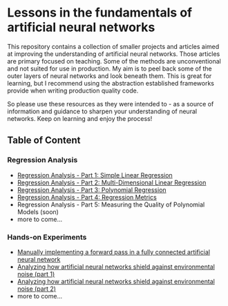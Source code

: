 # Lessons in the fundamentals of artificial neural networks

This repository contains a collection of smaller projects and articles aimed at improving the understanding  of artificial neural networks. Those articles are primary focused on teaching. Some of the methods are unconventional and not suited for use in production. My aim is to peel back some of the outer layers of neural networks and look beneath them. This is great for learning, but I recommend using the abstraction established frameworks provide when writing production quality code.

So please use these resources as they were intended to - as a source of information and guidance to sharpen your understanding of neural networks. Keep on learning and enjoy the process!

## Table of Content

### Regression Analysis

* [Regression Analysis - Part 1: Simple Linear Regression](regression-analysis-part-1--simple-linear-regression/README.md)
* [Regression Analysis - Part 2: Multi-Dimensional Linear Regression](regression-analysis-part-2--multi-dimensional-linear-regression/README.md)
* [Regression Analysis - Part 3: Polynomial Regression](regression-analysis-part-3--polynomial-regression/README.md)
* [Regression Analysis - Part 4: Regression Metrics](regression-analysis-part-4--regression-metrics/README.md)
* Regression Analysis - Part 5: Measuring the Quality of Polynomial Models (soon)
* more to come...

### Hands-on Experiments

* [Manually implementing a forward pass in a fully connected artificial neural network](forward-pass/README.md)
* [Analyzing how artificial neural networks shield against environmental noise (part 1)](how-ann-shield-against-environmental-noise-part-1/README.md)
* [Analyzing how artificial neural networks shield against environmental noise (part 2)](how-ann-shield-against-environmental-noise-part-2/README.md)
* more to come...
